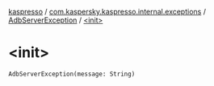 [kaspresso](../../index.md) / [com.kaspersky.kaspresso.internal.exceptions](../index.md) / [AdbServerException](index.md) / [&lt;init&gt;](./-init-.md)

# &lt;init&gt;

`AdbServerException(message: String)`